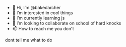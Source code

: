 - 👋 Hi, I’m @bakedarcher
- 👀 I’m interested in cool things
- 🌱 I’m currently learning js
- 💞️ I’m looking to collaborate on school of hard knocks
- 📫 How to reach me you don't

<!---
bakedarcher/bakedarcher is a ✨ special ✨ repository because its `README.md` (this file) appears on your GitHub profile.
You can click the Preview link to take a look at your changes.
---> dont tell me what to do
